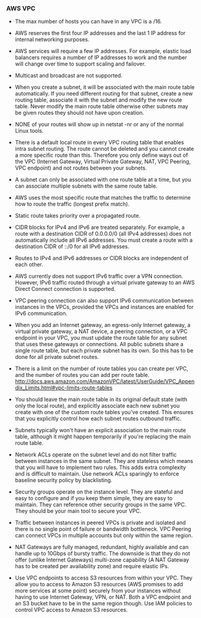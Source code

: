 ### AWS VPC

* The max number of hosts you can have in any VPC is a /16. 

* AWS reserves the first four IP addresses and the last 1 IP address for internal networking purposes.

* AWS services will require a few IP addresses. For example, elastic load balancers requires a number of IP addresses to work and the number will change over time to support scaling and failover.

* Multicast and broadcast are not supported.

* When you create a subnet, it will be associated with the main route table automatically. If you need different routing for that subnet, create a new routing table, associate it with the subnet and modify the new route table. Never modify the main route table otherwise other subnets may be given routes they should not have upon creation.

* NONE of your routes will show up in netstat -nr or any of the normal Linux tools.

* There is a default local route in every VPC routing table that enables intra subnet routing. The route cannot be deleted and you cannot create a more specific route than this. Therefore you only define ways out of the VPC (Internet Gateway, Virtual Private Gateway, NAT, VPC Peering, VPC endpoint) and not routes between your subnets.

* A subnet can only be associated with one route table at a time, but you can associate multiple subnets with the same route table.

* AWS uses the most specific route that matches the traffic to determine how to route the traffic (longest prefix match).

* Static route takes priority over a propagated route.

* CIDR blocks for IPv4 and IPv6 are treated separately. For example, a route with a destination CIDR of 0.0.0.0/0 (all IPv4 addresses) does not automatically include all IPv6 addresses. You must create a route with a destination CIDR of ::/0 for all IPv6 addresses.

* Routes to IPv4 and IPv6 addresses or CIDR blocks are independent of each other.

* AWS currently does not support IPv6 traffic over a VPN connection. However, IPv6 traffic routed through a virtual private gateway to an AWS Direct Connect connection is supported.

* VPC peering connection can also support IPv6 communication between instances in the VPCs, provided the VPCs and instances are enabled for IPv6 communication.

* When you add an Internet gateway, an egress-only Internet gateway, a virtual private gateway, a NAT device, a peering connection, or a VPC endpoint in your VPC, you must update the route table for any subnet that uses these gateways or connections. All public subnets share a single route table, but each private subnet has its own. So this has to be done for all private subnet routes.

* There is a limit on the number of route tables you can create per VPC, and the number of routes you can add per route table. http://docs.aws.amazon.com/AmazonVPC/latest/UserGuide/VPC_Appendix_Limits.html#vpc-limits-route-tables

* You should leave the main route table in its original default state (with only the local route), and explicitly associate each new subnet you create with one of the custom route tables you've created. This ensures that you explicitly control how each subnet routes outbound traffic.

* Subnets typically won't have an explicit association to the main route table, although it might happen temporarily if you're replacing the main route table.

* Network ACLs operate on the subnet level and do not filter traffic between instances in the same subnet. They are stateless which means that you will have to implement two rules. This adds extra complexity and is difficult to maintain. Use network ACLs sparingly to enforce baseline security policy by blacklisting.

* Security groups operate on the instance level. They are stateful and easy to configure and if you keep them simple, they are easy to maintain. They can reference other security groups in the same VPC. They should be your main tool to secure your VPC.

* Traffic between instances in peered VPCs is private and isolated and there is no single point of failure or bandwidth bottleneck. VPC Peering can connect VPCs in multiple accounts but only within the same region.

* NAT Gateways are fully managed, redundant, highly available and can handle up to 10Gbps of bursty traffic. The downside is that they do not offer (unlike Internet Gateways) multi-zone capability (A NAT Gateway has to be created per availability zone) and require elastic IPs.

* Use VPC endpoints to access S3 resources from within your VPC. They allow you to access to Amazon S3 resources (AWS promises to add more services at some point) securely from your instances without having to use Internet Gateway, VPN, or NAT. Both a VPC endpoint and an S3 bucket have to be in the same region though. Use IAM policies to control VPC access to Amazon S3 resources.